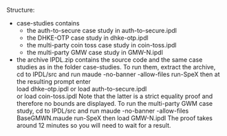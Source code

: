 Structure: 
 - case-studies contains
    - the auth-to-secure case study in auth-to-secure.ipdl
    - the DHKE-OTP case study in dhke-otp.ipdl
    - the multi-party coin toss case study in coin-toss.ipdl
    - the multi-party GMW case study in GMW-N.ipdl
 - the archive IPDL.zip contains the source code 
 and the same case studies as in the folder case-studies. 
 To run them, extract the archive, cd to IPDL/src and run
  maude -no-banner -allow-files run-SpeX
 then at the resulting prompt enter  
  load dhke-otp.ipdl
 or 
  load auth-to-secure.ipdl  
 or
  load coin-toss.ipdl
 Note that the latter is a strict equality proof and therefore no bounds are displayed.
To run the multi-party GWM case study, cd to IPDL/src and run
 maude -no-banner -allow-files BaseGMWN.maude run-SpeX
then 
  load GMW-N.ipdl
The proof takes around 12 minutes so you will need to wait for a result.
